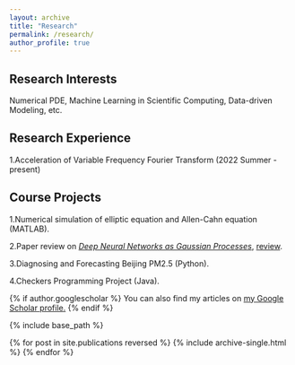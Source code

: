 ```yaml
---
layout: archive
title: "Research"
permalink: /research/
author_profile: true
---
```

## Research Interests
Numerical PDE, Machine Learning in Scientific Computing, Data-driven Modeling, etc. 

## Research Experience
1.Acceleration of Variable Frequency Fourier Transform (2022 Summer - present)

## Course Projects
1.Numerical simulation of elliptic equation and Allen-Cahn equation (MATLAB).

2.Paper review on *[Deep Neural Networks as Gaussian Processes](https://arxiv.org/abs/1711.00165)*, [review](https://github.com/Hv1000/Hv1000.github.io/blob/master/files/neural_network_and_gaussian_process.pdf).

3.Diagnosing and Forecasting Beijing PM2.5 (Python). 

4.Checkers Programming Project (Java). 



{% if author.googlescholar %}
  You can also find my articles on <u><a href="{{author.googlescholar}}">my Google Scholar profile</a>.</u>
{% endif %}

{% include base_path %}

{% for post in site.publications reversed %}
  {% include archive-single.html %}
{% endfor %}
